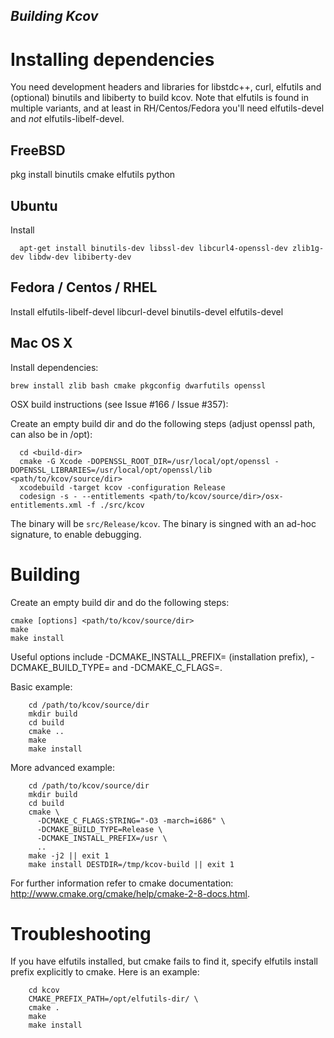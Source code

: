 
## *Building Kcov*

Installing dependencies
=======================
You need development headers and libraries for libstdc++, curl, elfutils
and (optional) binutils and libiberty to build kcov. Note that elfutils is
found in multiple variants, and at least in RH/Centos/Fedora you'll need
elfutils-devel and *not* elfutils-libelf-devel.

FreeBSD
-------
pkg install binutils cmake elfutils python

Ubuntu
------
Install

```
  apt-get install binutils-dev libssl-dev libcurl4-openssl-dev zlib1g-dev libdw-dev libiberty-dev
```

Fedora / Centos / RHEL
----------------------
Install elfutils-libelf-devel libcurl-devel binutils-devel elfutils-devel

Mac OS X
--------
Install dependencies:

```
brew install zlib bash cmake pkgconfig dwarfutils openssl
```

OSX build instructions (see Issue #166 / Issue #357):

Create an empty build dir and do the following steps (adjust openssl path, can also be in /opt):

```
  cd <build-dir>
  cmake -G Xcode -DOPENSSL_ROOT_DIR=/usr/local/opt/openssl -DOPENSSL_LIBRARIES=/usr/local/opt/openssl/lib <path/to/kcov/source/dir>
  xcodebuild -target kcov -configuration Release
  codesign -s - --entitlements <path/to/kcov/source/dir>/osx-entitlements.xml -f ./src/kcov
```

The binary will be `src/Release/kcov`. The binary is singned with an ad-hoc signature, to enable debugging.

Building
========

Create an empty build dir and do the following steps:

    cmake [options] <path/to/kcov/source/dir>
    make
    make install

Useful options include -DCMAKE_INSTALL_PREFIX=<path> (installation prefix),
-DCMAKE_BUILD_TYPE=<type> and -DCMAKE_C_FLAGS=<CFLAGS>.

Basic example:

```
    cd /path/to/kcov/source/dir
    mkdir build
    cd build
    cmake ..
    make
    make install
```

More advanced example:

```
    cd /path/to/kcov/source/dir
    mkdir build
    cd build
    cmake \
      -DCMAKE_C_FLAGS:STRING="-O3 -march=i686" \
      -DCMAKE_BUILD_TYPE=Release \
      -DCMAKE_INSTALL_PREFIX=/usr \
      ..
    make -j2 || exit 1
    make install DESTDIR=/tmp/kcov-build || exit 1
```

For further information refer to cmake documentation:
    http://www.cmake.org/cmake/help/cmake-2-8-docs.html.


Troubleshooting
===============

If you have elfutils installed, but cmake fails to find it, specify elfutils
install prefix explicitly to cmake. Here is an example:

```
    cd kcov
    CMAKE_PREFIX_PATH=/opt/elfutils-dir/ \
    cmake .
    make
    make install
```
